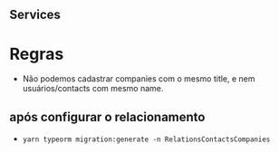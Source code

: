 ## Services

# Regras

- Não podemos cadastrar companies com o mesmo title, e nem usuários/contacts com mesmo name.

## após configurar o relacionamento

- ```yarn typeorm migration:generate -n RelationsContactsCompanies```